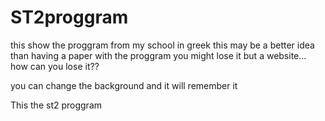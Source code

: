 # ST2proggram

this show the proggram from my school in greek
this may be a better idea than having a paper with the proggram you might lose it but a website... how can you lose it??

you can change the background and it will remember it

This the st2 proggram
